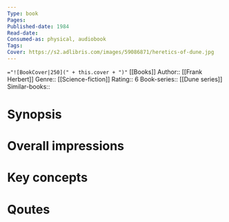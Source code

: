 ```yaml
---
Type: book
Pages: 
Published-date: 1984
Read-date:
Consumed-as: physical, audiobook
Tags: 
Cover: https://s2.adlibris.com/images/59086871/heretics-of-dune.jpg
---
```

`="![BookCover|250](" + this.cover + ")"`
[[Books]]
Author:: [[Frank Herbert]]
Genre:: [[Science-fiction]]
Rating:: 6
Book-series:: [[Dune series]]
Similar-books:: 

# Synopsis

# Overall impressions

# Key concepts


# Qoutes


